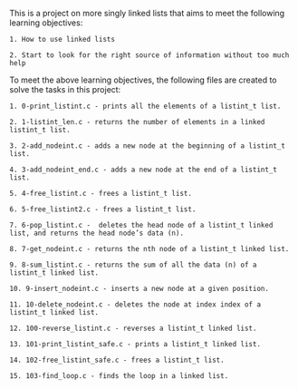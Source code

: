 This is a project on more singly linked lists that aims to meet the following learning objectives:

	1. How to use linked lists

	2. Start to look for the right source of information without too much help

To meet the above learning objectives, the following files are created to solve the tasks in this project:

	1. 0-print_listint.c - prints all the elements of a listint_t list.

	2. 1-listint_len.c - returns the number of elements in a linked listint_t list.

	3. 2-add_nodeint.c - adds a new node at the beginning of a listint_t list.

	4. 3-add_nodeint_end.c - adds a new node at the end of a listint_t list.

	5. 4-free_listint.c - frees a listint_t list.

	6. 5-free_listint2.c - frees a listint_t list.

	7. 6-pop_listint.c -  deletes the head node of a listint_t linked list, and returns the head node’s data (n).

	8. 7-get_nodeint.c - returns the nth node of a listint_t linked list.

	9. 8-sum_listint.c - returns the sum of all the data (n) of a listint_t linked list.

	10. 9-insert_nodeint.c - inserts a new node at a given position.

	11. 10-delete_nodeint.c - deletes the node at index index of a listint_t linked list.

	12. 100-reverse_listint.c - reverses a listint_t linked list.

	13. 101-print_listint_safe.c - prints a listint_t linked list.

	14. 102-free_listint_safe.c - frees a listint_t list.

	15. 103-find_loop.c - finds the loop in a linked list.
